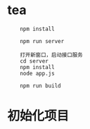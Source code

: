 # tea

```
    npm install
```

```
    npm run server
```

```
    打开新窗口，启动接口服务
    cd server
    npm install
    node app.js
```

```
    npm run build
```

# 初始化项目
